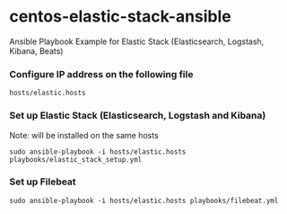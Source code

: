 # centos-elastic-stack-ansible
Ansible Playbook Example for Elastic Stack (Elasticsearch, Logstash, Kibana, Beats)

### Configure IP address on the following file
```
hosts/elastic.hosts
```

### Set up Elastic Stack (Elasticsearch, Logstash and Kibana)
Note: will be installed on the same hosts
```
sudo ansible-playbook -i hosts/elastic.hosts playbooks/elastic_stack_setup.yml
```

### Set up Filebeat
```
sudo ansible-playbook -i hosts/elastic.hosts playbooks/filebeat.yml
```